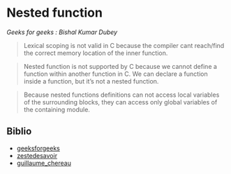 # Nested function

_Geeks for geeks : Bishal Kumar Dubey_

> Lexical scoping is not valid in C because the compiler cant reach/find the correct memory location of the inner function.

> Nested function is not supported by C because we cannot define a function within another function in C. We can declare a function inside a function, but it’s not a nested function.

> Because nested functions definitions can not access local variables of the surrounding blocks, they can access only global variables of the containing module.

## Biblio

- [geeksforgeeks](https://www.geeksforgeeks.org/nested-functions-c/)
- [zestedesavoir](https://zestedesavoir.com/tutoriels/755/le-langage-c-1/notions-avancees/les-pointeurs-de-fonction/)
- [guillaume_chereau](https://blog.noctua-software.com/c-lambda.html)
